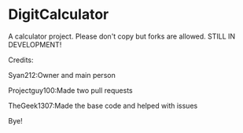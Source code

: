 # DigitCalculator
A calculator project. Please don't copy but forks are allowed. STILL IN DEVELOPMENT!

Credits: 

Syan212:Owner and main person

Projectguy100:Made two pull requests

TheGeek1307:Made the base code and helped with issues

Bye!

